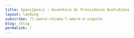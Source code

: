 ```yaml
---
title: 5pani2pesci - Avventure di Provvidenza Quotidiana
layout: landing
subscribe: /l-amore-chiama-l-amore-e-urgente
blog: /blog
permalink: /
---
```


